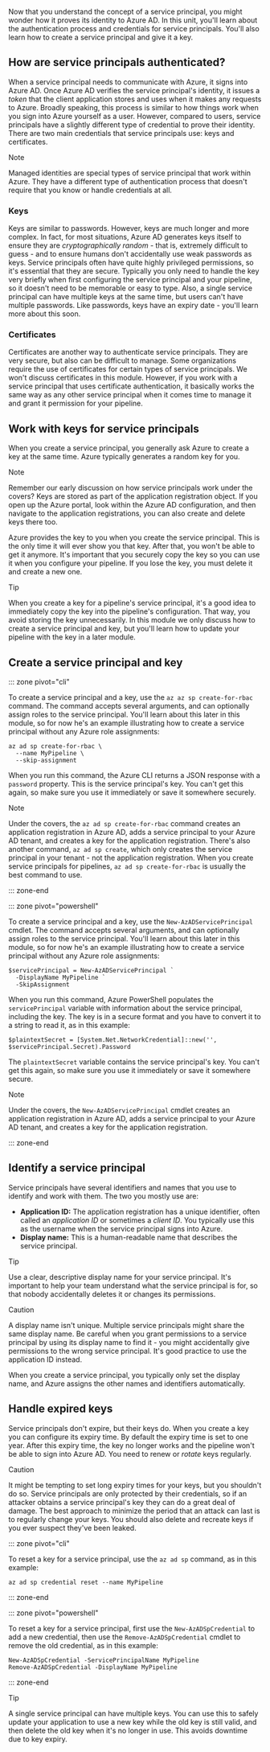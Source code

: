 Now that you understand the concept of a service principal, you might wonder how it proves its identity to Azure AD. In this unit, you'll learn about the authentication process and credentials for service principals. You'll also learn how to create a service principal and give it a key.

## How are service principals authenticated?

When a service principal needs to communicate with Azure, it signs into Azure AD. Once Azure AD verifies the service principal's identity, it issues a _token_ that the client application stores and uses when it makes any requests to Azure. Broadly speaking, this process is similar to how things work when you sign into Azure yourself as a user. However, compared to users, service principals have a slightly different type of credential to prove their identity. There are two main credentials that service principals use: keys and certificates.

> [!NOTE]
> Managed identities are special types of service principal that work within Azure. They have a different type of authentication process that doesn't require that you know or handle credentials at all.

### Keys

Keys are similar to passwords. However, keys are much longer and more complex. In fact, for most situations, Azure AD generates keys itself to ensure they are _cryptographically random_ - that is, extremely difficult to guess - and to ensure humans don't accidentally use weak passwords as keys. Service principals often have quite highly privileged permissions, so it's essential that they are secure. Typically you only need to handle the key very briefly when first configuring the service principal and your pipeline, so it doesn't need to be memorable or easy to type. Also, a single service principal can have multiple keys at the same time, but users can't have multiple passwords. Like passwords, keys have an expiry date - you'll learn more about this soon.

### Certificates

Certificates are another way to authenticate service principals. They are very secure, but also can be difficult to manage. Some organizations require the use of certificates for certain types of service principals. We won't discuss certificates in this module. However, if you work with a service principal that uses certificate authentication, it basically works the same way as any other service principal when it comes time to manage it and grant it permission for your pipeline.

## Work with keys for service principals

When you create a service principal, you generally ask Azure to create a key at the same time. Azure typically generates a random key for you.

> [!NOTE]
> Remember our early discussion on how service principals work under the covers? Keys are stored as part of the application registration object. If you open up the Azure portal, look within the Azure AD configuration, and then navigate to the application registrations, you can also create and delete keys there too.

Azure provides the key to you when you create the service principal. This is the only time it will ever show you that key. After that, you won't be able to get it anymore. It's important that you securely copy the key so you can use it when you configure your pipeline. If you lose the key, you must delete it and create a new one.

> [!TIP]
> When you create a key for a pipeline's service principal, it's a good idea to immediately copy the key into the pipeline's configuration. That way, you avoid storing the key unnecessarily. In this module we only discuss how to create a service principal and key, but you'll learn how to update your pipeline with the key in a later module.

## Create a service principal and key

::: zone pivot="cli"

To create a service principal and a key, use the `az az sp create-for-rbac` command. The command accepts several arguments, and can optionally assign roles to the service principal. You'll learn about this later in this module, so for now he's an example illustrating how to create a service principal without any Azure role assignments:

```azurecli
az ad sp create-for-rbac \
  --name MyPipeline \
  --skip-assignment
```

When you run this command, the Azure CLI returns a JSON response with a `password` property. This is the service principal's key. You can't get this again, so make sure you use it immediately or save it somewhere securely.

> [!NOTE]
> Under the covers, the `az ad sp create-for-rbac` command creates an application registration in Azure AD, adds a service principal to your Azure AD tenant, and creates a key for the application registration. There's also another command, `az ad sp create`, which only creates the service principal in your tenant - not the application registration. When you create service principals for pipelines, `az ad sp create-for-rbac` is usually the best command to use.

::: zone-end

::: zone pivot="powershell"

To create a service principal and a key, use the `New-AzADServicePrincipal` cmdlet. The command accepts several arguments, and can optionally assign roles to the service principal. You'll learn about this later in this module, so for now he's an example illustrating how to create a service principal without any Azure role assignments:

```azurepowershell
$servicePrincipal = New-AzADServicePrincipal `
  -DisplayName MyPipeline `
  -SkipAssignment
```

When you run this command, Azure PowerShell populates the `servicePrincipal` variable with information about the service principal, including the key. The key is in a secure format and you have to convert it to a string to read it, as in this example:

```azurepowershell
$plaintextSecret = [System.Net.NetworkCredential]::new('', $servicePrincipal.Secret).Password
```

The `plaintextSecret` variable contains the service principal's key. You can't get this again, so make sure you use it immediately or save it somewhere secure.

> [!NOTE]
> Under the covers, the `New-AzADServicePrincipal` cmdlet creates an application registration in Azure AD, adds a service principal to your Azure AD tenant, and creates a key for the application registration.

::: zone-end

## Identify a service principal

Service principals have several identifiers and names that you use to identify and work with them. The two you mostly use are:

- **Application ID:** The application registration has a unique identifier, often called an _application ID_ or sometimes a _client ID_. You typically use this as the username when the service principal signs into Azure.
- **Display name:** This is a human-readable name that describes the service principal.

> [!TIP]
> Use a clear, descriptive display name for your service principal. It's important to help your team understand what the service principal is for, so that nobody accidentally deletes it or changes its permissions.

> [!CAUTION]
> A display name isn't unique. Multiple service principals might share the same display name. Be careful when you grant permissions to a service principal by using its display name to find it - you might accidentally give permissions to the wrong service principal. It's good practice to use the application ID instead.

When you create a service principal, you typically only set the display name, and Azure assigns the other names and identifiers automatically.

## Handle expired keys

Service principals don't expire, but their keys do. When you create a key you can configure its expiry time. By default the expiry time is set to one year. After this expiry time, the key no longer works and the pipeline won't be able to sign into Azure AD. You need to renew or _rotate_ keys regularly.

> [!CAUTION]
> It might be tempting to set long expiry times for your keys, but you shouldn't do so. Service principals are only protected by their credentials, so if an attacker obtains a service principal's key they can do a great deal of damage. The best approach to minimize the period that an attack can last is to regularly change your keys. You should also delete and recreate keys if you ever suspect they've been leaked.

::: zone pivot="cli"

To reset a key for a service principal, use the `az ad sp` command, as in this example:

```azurecli
az ad sp credential reset --name MyPipeline
```

::: zone-end

::: zone pivot="powershell"

To reset a key for a service principal, first use the `New-AzADSpCredential` to add a new credential, then use the `Remove-AzADSpCredential` cmdlet to remove the old credential, as in this example:

```azurepowershell
New-AzADSpCredential -ServicePrincipalName MyPipeline
Remove-AzADSpCredential -DisplayName MyPipeline
```

::: zone-end

> [!TIP]
> A single service principal can have multiple keys. You can use this to safely update your application to use a new key while the old key is still valid, and then delete the old key when it's no longer in use. This avoids downtime due to key expiry.
